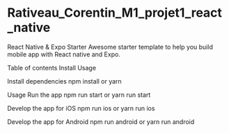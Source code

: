# Rativeau_Corentin_M1_projet1_react_native

React Native & Expo Starter Awesome starter template to help you build mobile app with React native and Expo.

Table of contents Install Usage

Install dependencies npm install or yarn

Usage Run the app npm run start or yarn run start

Develop the app for iOS npm run ios or yarn run ios

Develop the app for Android npm run android or yarn run android
